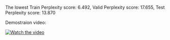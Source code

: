 The lowest Train Perplexity score: 6.492,  Valid Perplexity score: 17.655,  Test Perplexity score: 13.870

Demostraion video: 

[![Watch the video](https://img.youtube.com/vi/XamGspXtLqo/0.jpg)](https://www.youtube.com/watch?v=XamGspXtLqo)
